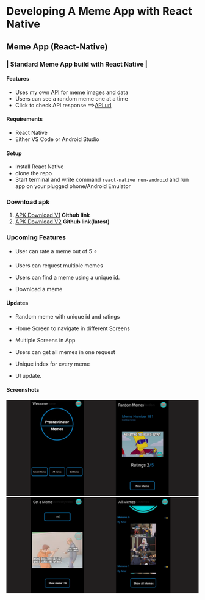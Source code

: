 # Developing A Meme App with React Native

## Meme App (React-Native)

### | Standard Meme App build with React Native |

#### Features

- Uses my own [API](https://github.com/amolchourasia27/Memes-Api) for meme images and data
- Users can see a random meme one at a time
- Click to check API response ==>[API url](https://custom-meme-api.herokuapp.com/posts)

#### Requirements

- React Native
- Either VS Code or Android Studio

#### Setup

- Install React Native
- clone the repo
- Start terminal and write command `react-native run-android` and run app on your plugged phone/Android Emulator

### Download apk
1. [APK Download V1](https://github.com/amolchourasia27/Meme-App---reactNative/raw/main/apks/Meme-App.apk) **Github link**
2. [APK Download V2](https://github.com/amolchourasia27/Meme-App---reactNative/raw/main/apks/Meme-App-v2.apk) **Github link(latest)**

### Upcoming Features

- User can rate a meme out of 5 ⭐

- Users can request multiple memes

- Users can find a meme using a unique id.

- Download a meme

#### Updates

- Random meme with unique id and ratings  

- Home Screen to navigate in different Screens 

- Multiple Screens in App

- Users can get all memes in one request 

- Unique index for every meme

- UI update.

#### Screenshots
![ss1](https://github.com/amolchourasia27/Meme-App---reactNative/blob/main/readmeImageAssets/Untitled%20design.png?raw=true)
![sss2](https://github.com/amolchourasia27/Meme-App---reactNative/blob/main/readmeImageAssets/Untitled%20design%20(1).png?raw=true)

